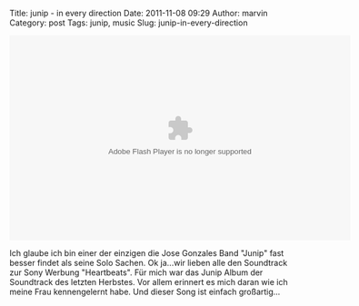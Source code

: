 Title: junip - in every direction
Date: 2011-11-08 09:29
Author: marvin
Category: post
Tags: junip, music
Slug: junip-in-every-direction

<p>
<embed width="600" height="361" type="application/x-shockwave-flash" allowfullscreen="true" allowscriptaccess="always" wmode="transparent" src="http://static.photobucket.com/player.swf?file=http://vid1089.photobucket.com/albums/i359/dg11469/November%205%202011%20-%20November%2011%202011/junipkimmel.mp4">
</p>
Ich glaube ich bin einer der einzigen die Jose Gonzales Band "Junip"
fast besser findet als seine Solo Sachen. Ok ja...wir lieben alle den
Soundtrack zur Sony Werbung "Heartbeats". Für mich war das Junip Album
der Soundtrack des letzten Herbstes. Vor allem erinnert es mich daran
wie ich meine Frau kennengelernt habe. Und dieser Song ist einfach
großartig...

